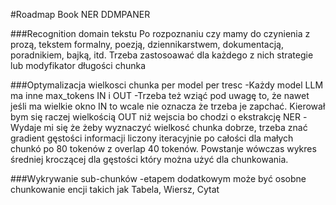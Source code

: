 #Roadmap Book NER DDMPANER

###Recognition domain tekstu
Po rozpoznaniu czy mamy do czynienia z prozą, tekstem formalny, poezją, dziennikarstwem, dokumentacją, poradnikiem, bajką, itd. Trzeba zastosoawać dla każdego z nich strategie lub modyfikator długości chunka

###Optymalizacja wielkosci chunka per model per tresc
-Każdy model LLM ma inne max_tokens IN i OUT
-Trzeba też wziąć pod uwagę to, że nawet jeśli ma wielkie okno IN to wcale nie oznacza że trzeba je zapchać. Kierował bym się raczej wielkością OUT niż wejscia bo chodzi o ekstrakcję NER
-Wydaje mi się że żeby wyznaczyć wielkosć chunka dobrze, trzeba znać gradient gęstości informacji liczony iteracyjnie po całości dla małych chunkó po 80 tokenów z overlap 40 tokenów. Powstanje wówczas wykres średniej kroczącej dla gęstości który można użyć dla chunkowania.

###Wykrywanie sub-chunków
-etapem dodatkowym może być osobne chunkowanie encji takich jak Tabela, Wiersz, Cytat

